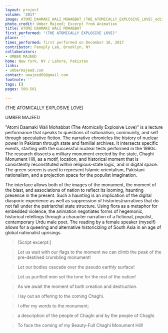 ```yaml
---
layout: project
volume: '2017'
image: ATOMI_DAAMAKI_WALI_MOHABBAT_(THE_ATOMICALLY_EXPLOSIVE_LOVE)_edited.jpg
photo_credit: Umber Majeed; Excerpt from Animation
title: ATOMI DAAMAKI WALI MOHABBAT
first_performed: "(THE ATOMICALLY EXPLOSIVE LOVE)"
place: ''
times_performed: first performed on December 16, 2017
contributor: Panoply Lab, Brooklyn, NY
collaborators:
- UMBER MAJEED
home: New York, NY / Lahore, Pakistan
links:
- umbermajeed.com
contact: umajeed89@gmail.com
footnote: ''
tags: []
pages: 500-501

---
```


 
(THE ATOMICALLY EXPLOSIVE LOVE)

UMBER MAJEED

"Atomi Daamaki Wali Mohabbat (The Atomically Explosive Love)" is a lecture performance that speaks to questions of nationalism, community, and self through speculative fiction. The narrative chronicles the history of nuclear power in Pakistan through state and familial archives. It intersects specific events, starting with the successful nuclear tests performed in the 1990s. The research dissects a military monument erected by the state, Chaghi Monument Hill, as a motif, location, and historical moment that is consistently reconstituted within religious-state logic, and in digital space. The green screen is used to represent Islamic orientalism, Pakistani nationalism, and a projection space for the populist imagination.

The interface allows both of the images of the monument, the moment of the blast, and associations of nation to reflect its looming, haunting presence in the present. Such a haunting is an implication of the digital diasporic experience as well as suppression of histories/narratives that do not fall under the patriarchal state structure. Using flora as a metaphor for embedded violence, the animation negotiates forms of hegemonic, historical retellings through a character narration of a fictional, populist, contemporary Urdu male poet. The reading by a female speaker (myself) allows for a queering and alternative historicizing of South Asia in an age of global nationalist uprisings.

> [Script excerpt:]

> Let us wait with our flags to the moment we can climb the peak of the 
pre-destined crumbling monument!

> Let our bodies cascade over the pseudo earthly surface!

> Let us purified men set the tone for the rest of the nation!

> As we await the moment of both creation and destruction.

> I lay out an offering to the coming Chaghi.

> I offer my words to the monument;

> a description of the people of Chaghi and by the people of Chaghi.

> To face the coming of my Beauty-Full Chaghi Monument Hill!
